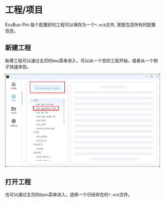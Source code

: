 # 工程/项目

EcuBus-Pro 每个配置好的工程可以保存为一个`*.ecb`文件, 里面包含所有的配置信息。


## 新建工程

新建工程可以通过主页的`New`菜单进入，可以从一个空的工程开始，或者从一个例子快速体验。

![newProject](./p1.png)


## 打开工程

也可以通过主页的`Open`菜单进入，选择一个已经存在的`*.ecb`文件。